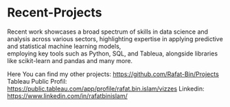 # Recent-Projects

Recent work showcases a broad spectrum of skills in data science and analysis across various sectors, highlighting expertise in applying predictive and statistical machine learning models,<br> employing key tools such as Python, SQL, and Tableua, alongside libraries like scikit-learn and pandas and many more.

Here You can find my other projects: https://github.com/Rafat-Bin/Projects 
Tableau Public Profil: https://public.tableau.com/app/profile/rafat.bin.islam/vizzes
Linkedin: https://www.linkedin.com/in/rafatbinislam/
